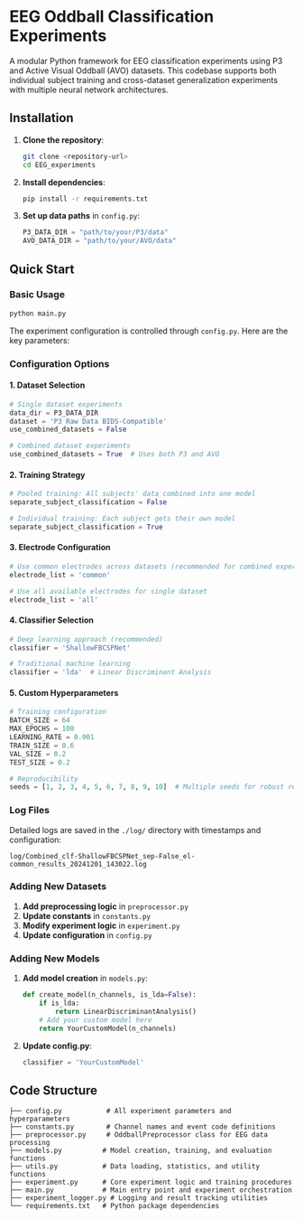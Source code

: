 # EEG Oddball Classification Experiments

A modular Python framework for EEG classification experiments using P3 and Active Visual Oddball (AVO) datasets. This codebase supports both individual subject training and cross-dataset generalization experiments with multiple neural network architectures.

## Installation

1. **Clone the repository**:
   
   ```bash
   git clone <repository-url>
   cd EEG_experiments
   ```
   
2. **Install dependencies**:
   ```bash
   pip install -r requirements.txt
   ```

3. **Set up data paths** in `config.py`:
   
   ```python
   P3_DATA_DIR = "path/to/your/P3/data"
   AVO_DATA_DIR = "path/to/your/AVO/data"
   ```

## Quick Start

### Basic Usage

```bash
python main.py
```

The experiment configuration is controlled through `config.py`. Here are the key parameters:

### Configuration Options

#### 1. Dataset Selection
```python
# Single dataset experiments
data_dir = P3_DATA_DIR  
dataset = 'P3 Raw Data BIDS-Compatible'
use_combined_datasets = False

# Combined dataset experiments  
use_combined_datasets = True  # Uses both P3 and AVO
```

#### 2. Training Strategy
```python
# Pooled training: All subjects' data combined into one model
separate_subject_classification = False

# Individual training: Each subject gets their own model  
separate_subject_classification = True
```

#### 3. Electrode Configuration
```python
# Use common electrodes across datasets (recommended for combined experiments)
electrode_list = 'common'  

# Use all available electrodes for single dataset
electrode_list = 'all'
```

#### 4. Classifier Selection
```python
# Deep learning approach (recommended)
classifier = 'ShallowFBCSPNet'

# Traditional machine learning
classifier = 'lda'  # Linear Discriminant Analysis
```

#### 5. Custom Hyperparameters

```python
# Training configuration
BATCH_SIZE = 64
MAX_EPOCHS = 100  
LEARNING_RATE = 0.001
TRAIN_SIZE = 0.6 
VAL_SIZE = 0.2    
TEST_SIZE = 0.2   

# Reproducibility
seeds = [1, 2, 3, 4, 5, 6, 7, 8, 9, 10]  # Multiple seeds for robust results
```

### Log Files

Detailed logs are saved in the `./log/` directory with timestamps and configuration:
```
log/Combined_clf-ShallowFBCSPNet_sep-False_el-common_results_20241201_143022.log
```

### Adding New Datasets

1. **Add preprocessing logic** in `preprocessor.py`
2. **Update constants** in `constants.py` 
3. **Modify experiment logic** in `experiment.py`
4. **Update configuration** in `config.py`

### Adding New Models

1. **Add model creation** in `models.py`:

   ```python
   def create_model(n_channels, is_lda=False):
       if is_lda:
           return LinearDiscriminantAnalysis()
       # Add your custom model here
       return YourCustomModel(n_channels)
   ```

2. **Update config.py**:

   ```python
   classifier = 'YourCustomModel'
   ```

## Code Structure

```
├── config.py           # All experiment parameters and hyperparameters
├── constants.py        # Channel names and event code definitions  
├── preprocessor.py     # OddballPreprocessor class for EEG data processing
├── models.py          # Model creation, training, and evaluation functions
├── utils.py           # Data loading, statistics, and utility functions
├── experiment.py      # Core experiment logic and training procedures
├── main.py            # Main entry point and experiment orchestration
├── experiment_logger.py # Logging and result tracking utilities
└── requirements.txt   # Python package dependencies
```

